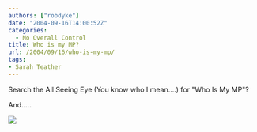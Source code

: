 ```yaml
---
authors: ["robdyke"]
date: "2004-09-16T14:00:52Z"
categories:
  - No Overall Control
title: Who is my MP?
url: /2004/09/16/who-is-my-mp/
tags:
- Sarah Teather
---
```

Search the All Seeing Eye (You know who I mean....) for "Who Is My MP"?

And.....

![](http://www.theglobalvoyage.com/robdyke/whoismymp.jpg)
